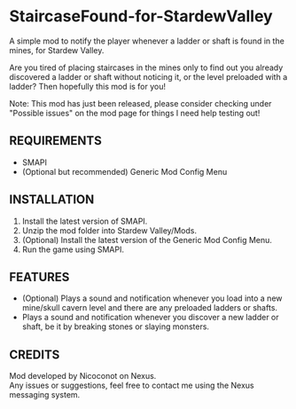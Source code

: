 # StaircaseFound-for-StardewValley
A simple mod to notify the player whenever a ladder or shaft is found in the mines, for Stardew Valley.

Are you tired of placing staircases in the mines only to find out you already discovered a ladder or shaft without noticing it, or the level preloaded with a ladder? Then hopefully this mod is for you!

Note: This mod has just been released, please consider checking under "Possible issues" on the mod page for things I need help testing out!

## REQUIREMENTS 
  - SMAPI  
  - (Optional but recommended) Generic Mod Config Menu
  
## INSTALLATION 
 1. Install the latest version of SMAPI.
 2. Unzip the mod folder into Stardew Valley/Mods.
 3. (Optional) Install the latest version of the Generic Mod Config Menu﻿.
 4. Run the game using SMAPI.

## FEATURES 
 - (Optional) Plays a sound and notification whenever you load into a new mine/skull cavern level and there are any preloaded ladders or shafts. 
 - Plays a sound and notification whenever you discover a new ladder or shaft, be it by breaking stones or slaying monsters.


## CREDITS 
Mod developed by Nicoconot on Nexus.\
Any issues or suggestions, feel free to contact me using the Nexus messaging system.
